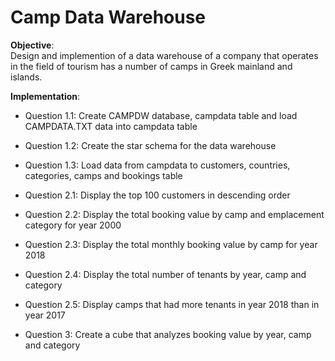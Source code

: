 # Camp Data Warehouse

**Objective**:  
Design and implemention of a data warehouse of a company that operates in the field of tourism has a number of camps in Greek mainland and islands. 

**Implementation**:  

- Question 1.1: Create CAMPDW database, campdata table and load CAMPDATA.TXT data into campdata table

- Question 1.2: Create the star schema for the data warehouse

- Question 1.3: Load data from campdata to customers, countries, categories, camps and bookings table

- Question 2.1: Display the top 100 customers in descending order

- Question 2.2: Display the total booking value by camp and emplacement category for year 2000

- Question 2.3: Display the total monthly booking value by camp for year 2018

- Question 2.4: Display the total number of tenants by year, camp and category

- Question 2.5: Display camps that had more tenants in year 2018 than in year 2017

- Question 3: Create a cube that analyzes booking value by year, camp and category
